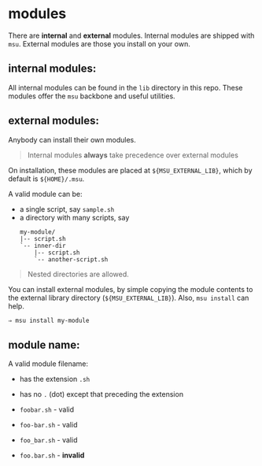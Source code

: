 
# modules

There are **internal** and **external** modules. Internal modules are shipped with `msu`. External modules are those you install on your own.


## internal modules:

All internal modules can be found in the `lib` directory in this repo. These modules offer the `msu` backbone and useful utilities.


## external modules:

Anybody can install their own modules.

> Internal modules **always** take precedence over external modules

On installation, these modules are placed at `${MSU_EXTERNAL_LIB}`, which by default is `${HOME}/.msu`.

A valid module can be:
  * a single script, say `sample.sh`
  * a directory with many scripts, say
    ```
    my-module/
    |-- script.sh
    `-- inner-dir
        |-- script.sh
        `-- another-script.sh
    ```

> Nested directories are allowed.

You can install external modules, by simple copying the module contents to the external library directory (`${MSU_EXTERNAL_LIB}`). Also, `msu install` can help.

```bash
⇒ msu install my-module
```


## module name:

A valid module filename:
  * has the extension `.sh`
  * has no `.` (dot) except that preceding the extension

* `foobar.sh` - valid
* `foo-bar.sh` - valid
* `foo_bar.sh` - valid
* `foo.bar.sh` - **invalid**
